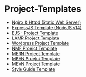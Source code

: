 # Project-Templates
- [Nginx & Httpd (Static Web Server)](https://github.com/paulAlexSerban/template-nginx-httpd)
- [ExpressJS Template (NodeJS v14)](https://github.com/paulAlexSerban/template-nodejs-14)
- [EJS - Project Template](https://github.com/paulAlexSerban/ejs-template)
- [LAMP Project Template]()
- [Wordpress Project Template]()
- [NMP Proejct Template]()
- [MERN Project Template]()
- [MEAN Proejct Template]()
- [MEVN Project Template]()
- [Style Guide Template](https://github.com/paulAlexSerban/style-guide-template)
